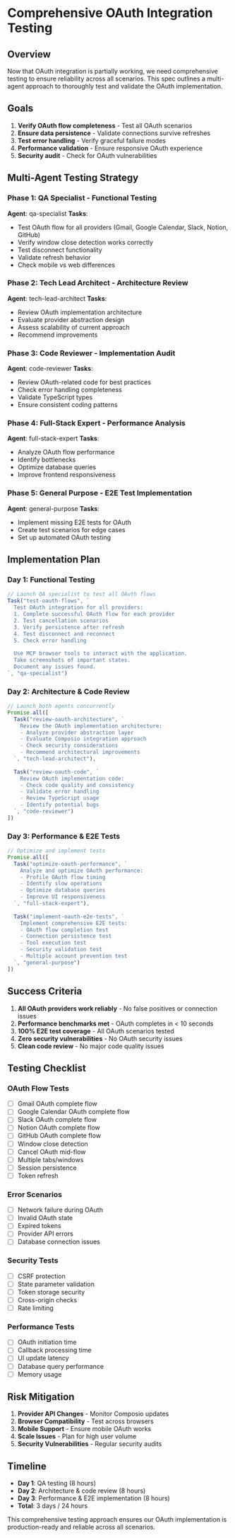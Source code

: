 # Comprehensive OAuth Integration Testing

## Overview

Now that OAuth integration is partially working, we need comprehensive testing to ensure reliability across all scenarios. This spec outlines a multi-agent approach to thoroughly test and validate the OAuth implementation.

## Goals

1. **Verify OAuth flow completeness** - Test all OAuth scenarios
2. **Ensure data persistence** - Validate connections survive refreshes
3. **Test error handling** - Verify graceful failure modes
4. **Performance validation** - Ensure responsive OAuth experience
5. **Security audit** - Check for OAuth vulnerabilities

## Multi-Agent Testing Strategy

### Phase 1: QA Specialist - Functional Testing
**Agent**: qa-specialist
**Tasks**:
- Test OAuth flow for all providers (Gmail, Google Calendar, Slack, Notion, GitHub)
- Verify window close detection works correctly
- Test disconnect functionality
- Validate refresh behavior
- Check mobile vs web differences

### Phase 2: Tech Lead Architect - Architecture Review
**Agent**: tech-lead-architect
**Tasks**:
- Review OAuth implementation architecture
- Evaluate provider abstraction design
- Assess scalability of current approach
- Recommend improvements

### Phase 3: Code Reviewer - Implementation Audit
**Agent**: code-reviewer
**Tasks**:
- Review OAuth-related code for best practices
- Check error handling completeness
- Validate TypeScript types
- Ensure consistent coding patterns

### Phase 4: Full-Stack Expert - Performance Analysis
**Agent**: full-stack-expert
**Tasks**:
- Analyze OAuth flow performance
- Identify bottlenecks
- Optimize database queries
- Improve frontend responsiveness

### Phase 5: General Purpose - E2E Test Implementation
**Agent**: general-purpose
**Tasks**:
- Implement missing E2E tests for OAuth
- Create test scenarios for edge cases
- Set up automated OAuth testing

## Implementation Plan

### Day 1: Functional Testing
```typescript
// Launch QA specialist to test all OAuth flows
Task("test-oauth-flows", `
  Test OAuth integration for all providers:
  1. Complete successful OAuth flow for each provider
  2. Test cancellation scenarios
  3. Verify persistence after refresh
  4. Test disconnect and reconnect
  5. Check error handling
  
  Use MCP browser tools to interact with the application.
  Take screenshots of important states.
  Document any issues found.
`, "qa-specialist")
```

### Day 2: Architecture & Code Review
```typescript
// Launch both agents concurrently
Promise.all([
  Task("review-oauth-architecture", `
    Review the OAuth implementation architecture:
    - Analyze provider abstraction layer
    - Evaluate Composio integration approach
    - Check security considerations
    - Recommend architectural improvements
  `, "tech-lead-architect"),
  
  Task("review-oauth-code", `
    Review OAuth implementation code:
    - Check code quality and consistency
    - Validate error handling
    - Review TypeScript usage
    - Identify potential bugs
  `, "code-reviewer")
])
```

### Day 3: Performance & E2E Tests
```typescript
// Optimize and implement tests
Promise.all([
  Task("optimize-oauth-performance", `
    Analyze and optimize OAuth performance:
    - Profile OAuth flow timing
    - Identify slow operations
    - Optimize database queries
    - Improve UI responsiveness
  `, "full-stack-expert"),
  
  Task("implement-oauth-e2e-tests", `
    Implement comprehensive E2E tests:
    - OAuth flow completion test
    - Connection persistence test
    - Tool execution test
    - Security validation test
    - Multiple account prevention test
  `, "general-purpose")
])
```

## Success Criteria

1. **All OAuth providers work reliably** - No false positives or connection issues
2. **Performance benchmarks met** - OAuth completes in < 10 seconds
3. **100% E2E test coverage** - All OAuth scenarios tested
4. **Zero security vulnerabilities** - No OAuth security issues
5. **Clean code review** - No major code quality issues

## Testing Checklist

### OAuth Flow Tests
- [ ] Gmail OAuth complete flow
- [ ] Google Calendar OAuth complete flow  
- [ ] Slack OAuth complete flow
- [ ] Notion OAuth complete flow
- [ ] GitHub OAuth complete flow
- [ ] Window close detection
- [ ] Cancel OAuth mid-flow
- [ ] Multiple tabs/windows
- [ ] Session persistence
- [ ] Token refresh

### Error Scenarios
- [ ] Network failure during OAuth
- [ ] Invalid OAuth state
- [ ] Expired tokens
- [ ] Provider API errors
- [ ] Database connection issues

### Security Tests
- [ ] CSRF protection
- [ ] State parameter validation
- [ ] Token storage security
- [ ] Cross-origin checks
- [ ] Rate limiting

### Performance Tests
- [ ] OAuth initiation time
- [ ] Callback processing time
- [ ] UI update latency
- [ ] Database query performance
- [ ] Memory usage

## Risk Mitigation

1. **Provider API Changes** - Monitor Composio updates
2. **Browser Compatibility** - Test across browsers
3. **Mobile Support** - Ensure mobile OAuth works
4. **Scale Issues** - Plan for high user volume
5. **Security Vulnerabilities** - Regular security audits

## Timeline

- **Day 1**: QA testing (8 hours)
- **Day 2**: Architecture & code review (8 hours)
- **Day 3**: Performance & E2E implementation (8 hours)
- **Total**: 3 days / 24 hours

This comprehensive testing approach ensures our OAuth implementation is production-ready and reliable across all scenarios.